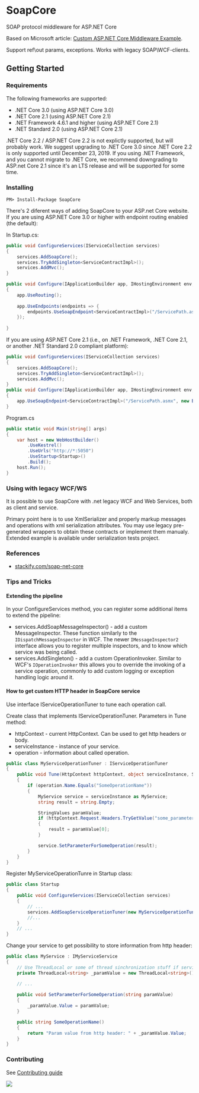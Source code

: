 # SoapCore

SOAP protocol middleware for ASP.NET Core

Based on Microsoft article: [Custom ASP.NET Core Middleware Example](https://blogs.msdn.microsoft.com/dotnet/2016/09/19/custom-asp-net-core-middleware-example/).

Support ref\out params, exceptions. Works with legacy SOAP\WCF-clients.

## Getting Started

### Requirements

The following frameworks are supported:

- .NET Core 3.0 (using ASP.NET Core 3.0)
- .NET Core 2.1 (using ASP.NET Core 2.1)
- .NET Framework 4.6.1 and higher (using ASP.NET Core 2.1)
- .NET Standard 2.0 (using ASP.NET Core 2.1)

.NET Core 2.2 / ASP.NET Core 2.2 is not explictly supported, but will probably work. We suggest upgrading to .NET Core 3.0 since .NET Core 2.2 is only supported until December 23, 2019.
If you using .NET Framework, and you cannot migrate to .NET Core, we recommend downgrading to ASP.net Core 2.1 since it's an LTS release and will be supported for some time.

### Installing

`PM> Install-Package SoapCore`

There's 2 diferent ways of adding SoapCore to your ASP.net Core website. If you are using ASP.NET Core 3.0 or higher with endpoint routing enabled (the default):

In Startup.cs:


```csharp
public void ConfigureServices(IServiceCollection services)
{
    services.AddSoapCore();
    services.TryAddSingleton<ServiceContractImpl>();
    services.AddMvc();
}

public void Configure(IApplicationBuilder app, IHostingEnvironment env, ILoggerFactory loggerFactory)
{
	app.UseRouting();
	
	app.UseEndpoints(endpoints => {
		endpoints.UseSoapEndpoint<ServiceContractImpl>("/ServicePath.asmx", new BasicHttpBinding());
	});
    
}
```

If you are using ASP.NET Core 2.1 (i.e., on .NET Framework, .NET Core 2.1, or another .NET Standard 2.0 compliant platform):

```csharp
public void ConfigureServices(IServiceCollection services)
{
    services.AddSoapCore();
    services.TryAddSingleton<ServiceContractImpl>();
    services.AddMvc();
}
public void Configure(IApplicationBuilder app, IHostingEnvironment env, ILoggerFactory loggerFactory)
{
    app.UseSoapEndpoint<ServiceContractImpl>("/ServicePath.asmx", new BasicHttpBinding());
}
```

Program.cs
```csharp
public static void Main(string[] args)
{
    var host = new WebHostBuilder()
        .UseKestrel()
        .UseUrls("http://*:5050")
        .UseStartup<Startup>()
        .Build();
    host.Run();
}
```

### Using with legacy WCF/WS

It is possible to use SoapCore with .net legacy WCF and Web Services, both as client and service.

Primary point here is to use XmlSerializer and properly markup messages and operations with xml serialization attributes. You may use legacy pre-generated wrappers to obtain these contracts or implement them manualy. Extended example is available under serialization tests project.

### References

* [stackify.com/soap-net-core](https://stackify.com/soap-net-core/)

### Tips and Tricks

#### Extending the pipeline

In your ConfigureServices method, you can register some additional items to extend the pipeline:
* services.AddSoapMessageInspector() - add a custom MessageInspector. These function similarly to the `IDispatchMessageInspector` in WCF. The newer `IMessageInspector2` interface allows you to register multiple inspectors, and to know which service was being called.
* services.AddSingleton<MyOperatorInvoker>() - add a custom OperationInvoker. Similar to WCF's `IOperationInvoker` this allows you to override the invoking of a service operation, commonly to add custom logging or exception handling logic around it.

#### How to get custom HTTP header in SoapCore service

Use interface IServiceOperationTuner to tune each operation call.

Create class that implements IServiceOperationTuner.
Parameters in Tune method:
* httpContext - current HttpContext. Can be used to get http headers or body.
* serviceInstance - instance of your service.
* operation - information about called operation.

```csharp
public class MyServiceOperationTuner : IServiceOperationTuner
{
    public void Tune(HttpContext httpContext, object serviceInstance, SoapCore.OperationDescription operation)
    {
        if (operation.Name.Equals("SomeOperationName"))
        {
            MyService service = serviceInstance as MyService;
            string result = string.Empty;

            StringValues paramValue;
            if (httpContext.Request.Headers.TryGetValue("some_parameter", out paramValue))
            {
                result = paramValue[0];
            }

            service.SetParameterForSomeOperation(result);
        }
    }
}
```

Register MyServiceOperationTunre in Startup class:

```csharp
public class Startup
{
    public void ConfigureServices(IServiceCollection services)
    {
        // ...
        services.AddSoapServiceOperationTuner(new MyServiceOperationTuner());
        //...
    }
    // ...
}
```

Change your service to get possibility to store information from http header:

```csharp
public class MyService : IMyServiceService
{
    // Use ThreadLocal or some of thread sinchronization stuff if service registered as singleton.
    private ThreadLocal<string> _paramValue = new ThreadLocal<string>() { Value = string.Empty };

    // ...
    
    public void SetParameterForSomeOperation(string paramValue)
    {
        _paramValue.Value = paramValue;
    }

    public string SomeOperationName()
    {
        return "Param value from http header: " + _paramValue.Value;
    }
}
```
### Contributing

See [Contributing guide](CONTRIBUTING.md)

![](https://github.com/DigDes/SoapCore/workflows/CI/badge.svg)
